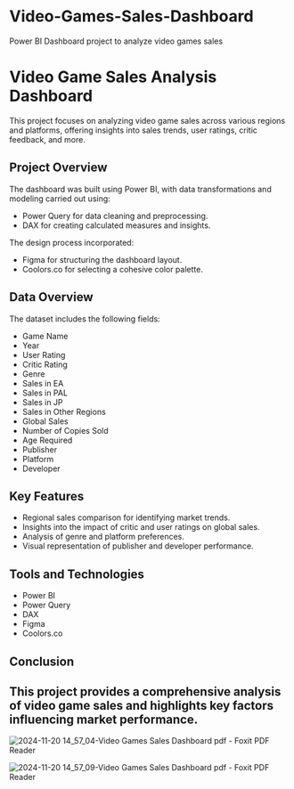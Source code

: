 # Video-Games-Sales-Dashboard
Power BI Dashboard project to analyze video games sales

# Video Game Sales Analysis Dashboard

This project focuses on analyzing video game sales across various regions and platforms, offering insights into sales trends, user ratings, critic feedback, and more.

## Project Overview

The dashboard was built using Power BI, with data transformations and modeling carried out using:

- Power Query for data cleaning and preprocessing.
- DAX for creating calculated measures and insights.

The design process incorporated:

- Figma for structuring the dashboard layout.
- Coolors.co for selecting a cohesive color palette.

## Data Overview

The dataset includes the following fields:

- Game Name
- Year
- User Rating
- Critic Rating
- Genre
- Sales in EA
- Sales in PAL
- Sales in JP
- Sales in Other Regions
- Global Sales
- Number of Copies Sold
- Age Required
- Publisher
- Platform
- Developer

## Key Features

- Regional sales comparison for identifying market trends.
- Insights into the impact of critic and user ratings on global sales.
- Analysis of genre and platform preferences.
- Visual representation of publisher and developer performance.

## Tools and Technologies

- Power BI
- Power Query
- DAX
- Figma
- Coolors.co

## Conclusion

This project provides a comprehensive analysis of video game sales and highlights key factors influencing market performance.
---
![2024-11-20 14_57_04-Video Games Sales Dashboard pdf - Foxit PDF Reader](https://github.com/user-attachments/assets/c3298ef0-a59d-46cb-b13d-8d2cd28f743f)

![2024-11-20 14_57_09-Video Games Sales Dashboard pdf - Foxit PDF Reader](https://github.com/user-attachments/assets/4bb4f4e3-5e49-4086-af97-d5e5c5ca8c5d)


